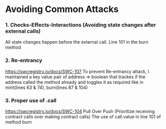 # Avoiding Common Attacks

### 1. Checks-Effects-Interactions (Avoiding state changes after external calls)
All state changes happen before the external call. Line 101 in the burn method

### 2. Re-entrancy
https://swcregistry.io/docs/SWC-107
To prevent Re-entrancy attack, I maintained a key value pair of address => boolean that trackes if the address called the method already and toggles it as required like in mint(lines 63 & 74), burn(lines 87 & 104)

### 3. Proper use of .call
https://swcregistry.io/docs/SWC-104
Pull Over Push (Prioritize receiving contract calls over making contract calls)
The use of call.value in line 101 of method burn

